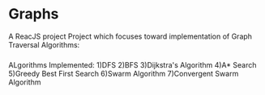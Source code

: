 # Graphs
A ReacJS project Project which focuses toward implementation of Graph Traversal Algorithms:


###
ALgorithms Implemented:
1)DFS
2)BFS
3)Dijkstra's Algorithm
4)A* Search
5)Greedy Best First Search
6)Swarm Algorithm
7)Convergent Swarm Algorithm

